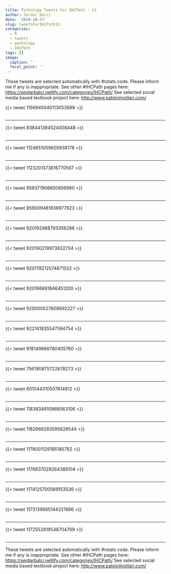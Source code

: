 ```yaml
---
title: Pathology Tweets For IHCPath - 13
author: Serdar Balci
date: '2019-10-23'
slug: tweetsForIHCPath13
categories:
  - R
  - tweets
  - pathology
  - IHCPath
tags: []
image:
  caption: ''
  focal_point: ''
---
```



These tweets are selected automatically with #rstats code. Please inform me if any is inappropriate.
See other #IHCPath pages here: https://serdarbalci.netlify.com/categories/IHCPath/ 
See selected social media based textbook project here: http://www.patolojinotlari.com/

{{< tweet 1156945040113053699 >}}
<br>
<br>
<hr>
{{< tweet 838441394524008448 >}}
<br>
<br>
<hr>
{{< tweet 1124651059605938178 >}}
<br>
<br>
<hr>
{{< tweet 1123201373816770567 >}}
<br>
<br>
<hr>
{{< tweet 959371906850856960 >}}
<br>
<br>
<hr>
{{< tweet 959009481936977923 >}}
<br>
<br>
<hr>
{{< tweet 920192988793356288 >}}
<br>
<br>
<hr>
{{< tweet 920190219973832704 >}}
<br>
<br>
<hr>
{{< tweet 920178212574871552 >}}
<br>
<br>
<hr>
{{< tweet 920166891846451200 >}}
<br>
<br>
<hr>
{{< tweet 925000527808692227 >}}
<br>
<br>
<hr>
{{< tweet 922141835547594754 >}}
<br>
<br>
<hr>
{{< tweet 918149666780405760 >}}
<br>
<br>
<hr>
{{< tweet 756190875722678273 >}}
<br>
<br>
<hr>
{{< tweet 601044310507814912 >}}
<br>
<br>
<hr>
{{< tweet 1183834910966063106 >}}
<br>
<br>
<hr>
{{< tweet 1182668283595628544 >}}
<br>
<br>
<hr>
{{< tweet 1178001129185185792 >}}
<br>
<br>
<hr>
{{< tweet 1176837029264388104 >}}
<br>
<br>
<hr>
{{< tweet 1174125700569153536 >}}
<br>
<br>
<hr>
{{< tweet 1173139665144221696 >}}
<br>
<br>
<hr>
{{< tweet 1172552819548704769 >}}
<br>
<br>
<hr>


These tweets are selected automatically with #rstats code. Please inform me if any is inappropriate.
See other #IHCPath pages here: https://serdarbalci.netlify.com/categories/IHCPath/ 
See selected social media based textbook project here: http://www.patolojinotlari.com/
